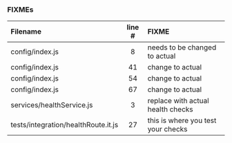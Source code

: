 ### FIXMEs
| Filename | line # | FIXME
|:------|:------:|:------
| config/index.js | 8 | needs to be changed to actual
| config/index.js | 41 | change to actual
| config/index.js | 54 | change to actual
| config/index.js | 67 | change to actual
| services/healthService.js | 3 | replace with actual health checks
| tests/integration/healthRoute.it.js | 27 | this is where you test your checks
